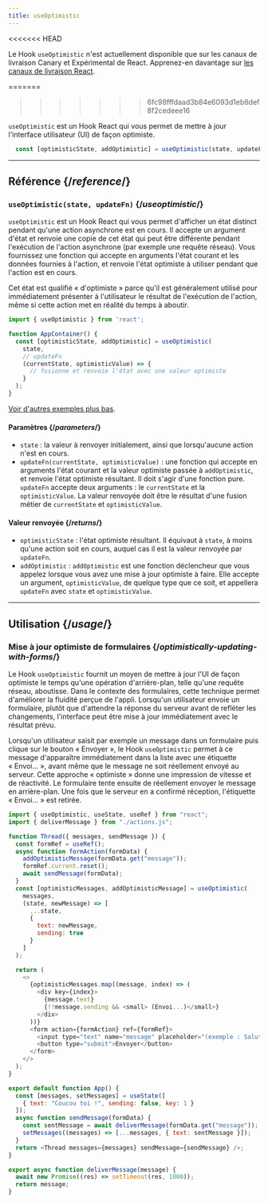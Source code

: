 ```yaml
---
title: useOptimistic
---
```


<<<<<<< HEAD
<Canary>

Le Hook `useOptimistic` n'est actuellement disponible que sur les canaux de livraison Canary et Expérimental de React. Apprenez-en davantage sur [les canaux de livraison React](/community/versioning-policy#all-release-channels).

</Canary>

=======
>>>>>>> 6fc98fffdaad3b84e6093d1eb8def8f2cedeee16
<Intro>

`useOptimistic` est un Hook React qui vous permet de mettre à jour l'interface utilisateur (UI) de façon optimiste.

```js
  const [optimisticState, addOptimistic] = useOptimistic(state, updateFn);
```

</Intro>

<InlineToc />

---

## Référence {/*reference*/}

### `useOptimistic(state, updateFn)` {/*useoptimistic*/}

`useOptimistic` est un Hook React qui vous permet d'afficher un état distinct pendant qu'une action asynchrone est en cours.  Il accepte un argument d'état et renvoie une copie de cet état qui peut être différente pendant l'exécution de l'action asynchrone (par exemple une requête réseau). Vous fournissez une fonction qui accepte en arguments l'état courant et les données fournies à l'action, et renvoie l'état optimiste à utiliser pendant que l'action est en cours.

Cet état est qualifié « d'optimiste » parce qu'il est généralement utilisé pour immédiatement présenter à l'utilisateur le résultat de l'exécution de l'action, même si cette action met en réalité du temps à aboutir.

```js
import { useOptimistic } from 'react';

function AppContainer() {
  const [optimisticState, addOptimistic] = useOptimistic(
    state,
    // updateFn
    (currentState, optimisticValue) => {
      // fusionne et renvoie l'état avec une valeur optimiste
    }
  );
}
```

[Voir d'autres exemples plus bas](#usage).

#### Paramètres {/*parameters*/}

* `state` : la valeur à renvoyer initialement, ainsi que lorsqu'aucune action n'est en cours.
* `updateFn(currentState, optimisticValue)` : une fonction qui accepte en arguments l'état courant et la valeur optimiste passée à `addOptimistic`, et renvoie l'état optimiste résultant. Il doit s'agir d'une fonction pure. `updateFn` accepte deux arguments : le `currentState` et la `optimisticValue`. La valeur renvoyée doit être le résultat d'une fusion métier de `currentState` et `optimisticValue`.


#### Valeur renvoyée {/*returns*/}

* `optimisticState` : l'état optimiste résultant. Il équivaut à `state`, à moins qu'une action soit en cours, auquel cas il est la valeur renvoyée par `updateFn`.
* `addOptimistic` : `addOptimistic` est une fonction déclencheur que vous appelez lorsque vous avez une mise à jour optimiste à faire. Elle accepte un argument, `optimisticValue`, de quelque type que ce soit, et appellera `updateFn` avec `state` et `optimisticValue`.

---

## Utilisation {/*usage*/}

### Mise à jour optimiste de formulaires {/*optimistically-updating-with-forms*/}

Le Hook `useOptimistic` fournit un moyen de mettre à jour l'UI de façon optimiste le temps qu'une opération d'arrière-plan, telle qu'une requête réseau, aboutisse. Dans le contexte des formulaires, cette technique permet d'améliorer la fluidité perçue de l'appli.  Lorsqu'un utilisateur envoie un formulaire, plutôt que d'attendre la réponse du serveur avant de refléter les changements, l'interface peut être mise à jour immédiatement avec le résultat prévu.

Lorsqu'un utilisateur saisit par exemple un message dans un formulaire puis clique sur le bouton « Envoyer », le Hook `useOptimistic` permet à ce message d'apparaître immédiatement dans la liste avec une étiquette « Envoi… », avant même que le message ne soit réellement envoyé au serveur. Cette approche « optimiste » donne une impression de vitesse et de réactivité.  Le formulaire tente ensuite de réellement envoyer le message en arrière-plan. Une fois que le serveur en a confirmé réception, l'étiquette « Envoi… » est retirée.

<Sandpack>


```js src/App.js
import { useOptimistic, useState, useRef } from "react";
import { deliverMessage } from "./actions.js";

function Thread({ messages, sendMessage }) {
  const formRef = useRef();
  async function formAction(formData) {
    addOptimisticMessage(formData.get("message"));
    formRef.current.reset();
    await sendMessage(formData);
  }
  const [optimisticMessages, addOptimisticMessage] = useOptimistic(
    messages,
    (state, newMessage) => [
      ...state,
      {
        text: newMessage,
        sending: true
      }
    ]
  );

  return (
    <>
      {optimisticMessages.map((message, index) => (
        <div key={index}>
          {message.text}
          {!!message.sending && <small> (Envoi...)</small>}
        </div>
      ))}
      <form action={formAction} ref={formRef}>
        <input type="text" name="message" placeholder="(exemple : Salut !)" />
        <button type="submit">Envoyer</button>
      </form>
    </>
  );
}

export default function App() {
  const [messages, setMessages] = useState([
    { text: "Coucou toi !", sending: false, key: 1 }
  ]);
  async function sendMessage(formData) {
    const sentMessage = await deliverMessage(formData.get("message"));
    setMessages((messages) => [...messages, { text: sentMessage }]);
  }
  return <Thread messages={messages} sendMessage={sendMessage} />;
}
```

```js src/actions.js
export async function deliverMessage(message) {
  await new Promise((res) => setTimeout(res, 1000));
  return message;
}
```


</Sandpack>
